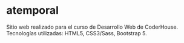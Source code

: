 # atemporal
Sitio web realizado para el curso de Desarrollo Web de CoderHouse. Tecnologías utilizadas: HTML5, CSS3/Sass, Bootstrap 5.
